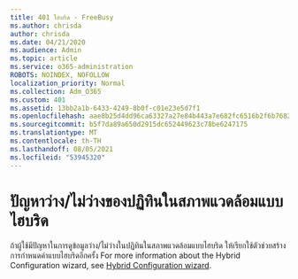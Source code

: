 ```yaml
---
title: 401 ไฮบริด - FreeBusy
ms.author: chrisda
author: chrisda
ms.date: 04/21/2020
ms.audience: Admin
ms.topic: article
ms.service: o365-administration
ROBOTS: NOINDEX, NOFOLLOW
localization_priority: Normal
ms.collection: Adm_O365
ms.custom: 401
ms.assetid: 13bb2a1b-6433-4249-8b0f-c01e23e5d7f1
ms.openlocfilehash: aae8b25d4dd96ca63327a27e84b443a7e682fc6516b2f6b76820da6b125dc1f4
ms.sourcegitcommit: b5f7da89a650d2915dc652449623c78be6247175
ms.translationtype: MT
ms.contentlocale: th-TH
ms.lasthandoff: 08/05/2021
ms.locfileid: "53945320"
---
```

# <a name="calendar-freebusy-issues-in-hybrid-environments"></a>ปัญหาว่าง/ไม่ว่างของปฏิทินในสภาพแวดล้อมแบบไฮบริด

ถ้าผู้ใช้มีปัญหาในการดูข้อมูลว่าง/ไม่ว่างในปฏิทินในสภาพแวดล้อมแบบไฮบริด ให้เรียกใช้ตัวช่วยสร้างการกําหนดค่าแบบไฮบริดอีกครั้ง For more information about the Hybrid Configuration wizard, see [Hybrid Configuration wizard](https://go.microsoft.com/fwlink/p/?linkid=528149).

